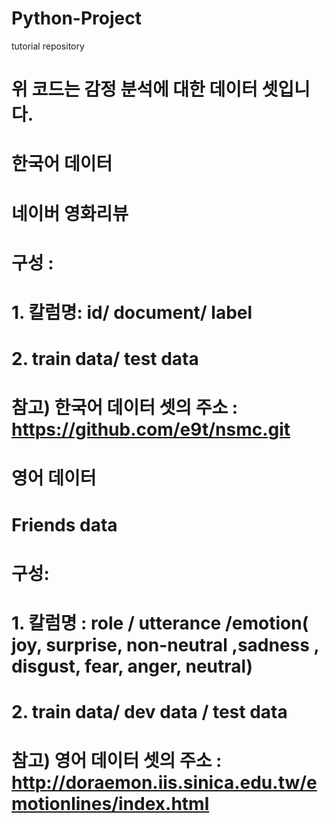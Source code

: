 # Python-Project
tutorial repository

# 위 코드는 감정 분석에 대한 데이터 셋입니다.

# 한국어 데이터
# 네이버 영화리뷰 
# 구성 : 
# 1. 칼럼명: id/ document/ label
# 2. train data/ test data
# 참고) 한국어 데이터 셋의 주소 : https://github.com/e9t/nsmc.git

# 영어 데이터
# Friends data
# 구성:
# 1. 칼럼명 : role / utterance /emotion( joy, surprise, non-neutral ,sadness , disgust, fear, anger, neutral)
# 2. train data/ dev data / test data
# 참고)  영어 데이터 셋의 주소 : http://doraemon.iis.sinica.edu.tw/emotionlines/index.html
